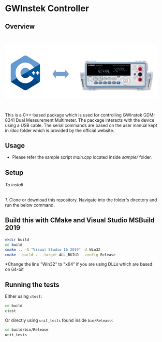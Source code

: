 GWInstek Controller
=================
Overview
--------
<br>
<p align="center">
  <img style="max-height:200px;" align="middle" src="doc/images/MultimeterC++.png"/>
</p>
<br>

This is a C++-based package which is used for controlling GWInstek GDM-8341 Dual Measurement Multimeter. The package interacts with the device using a USB cable. The serial commands are based on the user manual kept in */doc* folder which is provided by the official website.

Usage
-----
- Please refer the sample script *main.cpp* located inside *sample/* folder. 

Setup
-----
###### To install
*1.* Clone or download this repository. Navigate into the folder's directory and run the below command.

## Build this with CMake and Visual Studio MSBuild 2019

```bash
mkdir build
cd build
cmake .. -G "Visual Studio 16 2019" -A Win32
cmake --build . --target ALL_BUILD --config Release
```

*Change the line "Win32" to "x64" if you are using DLLs which are based on 64-bit

## Running the tests

Either using `ctest`:
```bash
cd build
ctest
```

Or directly using `unit_tests` found inside `bin/Release`:
```bash
cd build/bin/Release
unit_tests
```

